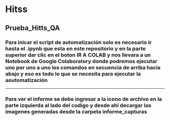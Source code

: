 # Hitss
## Prueba_Hitts_QA
### Para inicar el script de automatización solo es necesario ir hasta el .ipynb que esta en este repositorio y en la parte superior dar clic en el boton IR A COLAB y nos llevara a un Notebook de Google Colaboratory donde podremos ejecutar uno por uno a uno los comandos en secuencia de arriba hacia abajo y eso es todo lo que se necesita para ejecutar la aoutomatización
----------------------------------------------------------------------------------------------------------------------------------------------
### Para ver el informe se debe ingresar a la icono de archivo en la parte izquierda al lado del codigo y desde ahi decargar las imagenes generadas desde la carpeta informe_capturas
